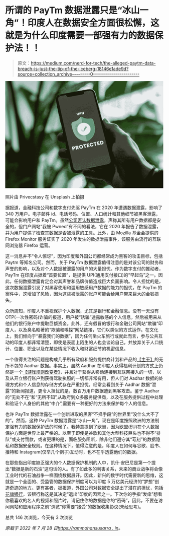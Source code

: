 # 所谓的 PayTm 数据泄露只是“冰山一角”！印度人在数据安全方面很松懈，这就是为什么印度需要一部强有力的数据保护法！！

> 原文：<https://medium.com/nerd-for-tech/the-alleged-paytm-data-breach-is-just-the-tip-of-the-iceberg-18146e1ade9d?source=collection_archive---------0----------------------->

![](img/321b3faa90b8139ff80006f2a60a9e5e.png)

照片由 Privecstasy 在 Unsplash 上拍摄

据报道，金融科技公司和数字支付先驱 PayTm 在 2020 年遭遇数据泄露，影响了 340 万用户。电子邮件 id、电话号码、位置、人口统计和其他细节被黑客泄露，可能会影响用户和 PayTm。虽然[公司否认数据泄露](https://www.news18.com/news/tech/paytm-mall-says-user-data-safe-after-cyber-breach-affecting-3-4-million-users-reported-5637841.html)，声称其所有用户数据都是安全的，但门户网站“我被 Pwned”有不同的看法，它在 2020 年报告了数据泄露，并为用户提供了检查其数据是否被泄露的工具。此外，由 Mozilla 基金会提供的 Firefox Monitor 服务证实了 2020 年发生的数据泄露事件，该服务由流行的互联网浏览器 Firefox 运营。

这一消息并不“令人惊讶”，因为印度和外国公司都经常成为黑客的攻击目标，包括 Paytm 等知名公司。然而，关于 PayTm 数据泄露值得注意的是对该公司的财务和声誉的影响，以及对个人数据被泄露的用户的大量担忧。作为数字支付的推动者，PayTm 在印度占据着“首要位置”，是提供 UPI(通用支付接口)的“早起鸟”之一。因此，任何数据泄露肯定会对其声誉和品牌价值造成巨大负面影响。令人担忧的是，这次数据泄露引发了对黑客使用和滥用敏感用户数据的能力的担忧，在 PayTm 的案件中，这增加了风险，因为这些被泄露的账户可能会给用户带来巨大的金钱损失。

众所周知，印度人不重视保护个人数据，尤其是银行和金融信息。没有一天没有 OTP(一次性密码)诈骗的报道，用户被“诱骗”透露敏感的个人信息，然后被用来从他们的银行账户中提取巨额资金。此外，还有假冒的银行和金融公司网站“欺骗”印度人，以及臭名昭著的“欺骗和嗅探”网站链接，它们以类似的方式运作。在文化上，我们倾向于“暴露我们的数据”，因为任何坐火车旅行或就此而言，参与公共互动的印度人都非常清楚，即使是表面上陌生的人也会谈论自己，并放弃关于人口统计、位置、职业以及在某些情况下收入和财富细节的机密信息。

一个值得关注的问题是构成几乎所有政府和服务提供商计划和产品的[【主干】](https://rammohansusarla.in/2022/05/14/heres-why-the-economist-magazine-calls-this-decade-indias-to-lose-has-indias-time-really-come/)的无所不包的 Aadhar 数据。事实上，虽然 Aadhar 在印度人获得福利计划的方式上仍然是一个[【游戏规则改变者】](https://rammohansusarla.in/2021/12/06/how-a-centralized-and-consolidated-universal-basic-income-can-be-a-game-changer-in-india/)，并且对于获得从移动连接到互联网接入的一切，以及从开立银行账户到获得驾驶执照的一切都非常有用，但人们对 Aadhar 数据的处理方式和个人信息的存储方式存在严重担忧。经常会看到关于 Aadhar 数据“泄露”的新闻报道，更令人担忧的是，数百万用户数据遭到黑客攻击。鉴于 Aadhar 的“无处不在”和“无所不知”,从政府到众多服务提供商，以及在服务提供过程中处理和验证个人身份的其他“中介”,需要有一种更好的方法来保护每个人的信息。

也许 PayTm 数据泄露在一个创新进取的黑客“不择手段”的世界里“没什么大不了的”。然而，这种 PayTm 数据泄露是“冰山一角”，现在是印度按照欧洲的方法制定强有力的数据保护法的时候了。我特意提到了欧洲，因为欧盟(EU)在个人数据保护方面是世界上最严格的。以至于即使是谷歌和其他大型科技巨头也不得不“排队”或支付罚款，或者更糟的是，面临服务阻断，除非他们遵守其“苛刻”的数据隐私和数据安全规则。在这种情况下，值得注意的是，印度人在如何与谷歌、脸书、推特和 Instagram(仅举几个例子)互动时，也不在乎透露他们的数据。

在那些指出印度缺乏强大的个人数据保护机制的人中，凯什·安巴尼是第一个提出“数据是新的石油”这句话的人。有了如此多的利害关系，未来的商业战争将会像工业时代的石油战争一样围绕数据展开。因此，新兴的数字时代需要新的思维，这就是一个全面的、受监管的数据保护制度可以为印度 5 万亿美元经济的“梦想”创造奇迹的地方。更有甚者，据报道，外国公司对数据安全提出了潜在的担忧，包括[花旗银行](https://www.linkedin.com/pulse/citibank-selling-its-consumer-business-india-why-tamal-bandyopadhyay/)，该银行称这是其决定“退出”印度的因素之一。下次你的手指“发痒”想看你最喜欢的名人的视频和照片时，请记住你的数据是你的“密码”，因此，不要在访问网站和应用程序之前“浏览”你需要“接受”的数据收集协议(未经思考)。

总共 146 次浏览，今天有 3 次浏览

*原载于 2022 年 7 月 28 日*[*https://rammohansusarra . in*](https://rammohansusarla.in/2022/07/28/1610-data-breach/)*。*